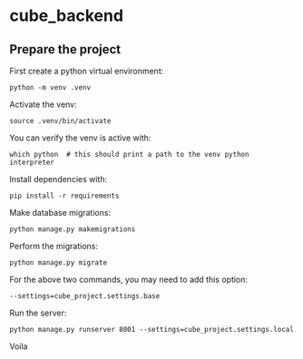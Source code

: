 # cube_backend

## Prepare the project

First create a python virtual environment:

```shell
python -m venv .venv
```

Activate the venv:

```shell
source .venv/bin/activate
```

You can verify the venv is active with:

```source
which python  # this should print a path to the venv python interpreter
```

Install dependencies with:

```shell
pip install -r requirements
```

Make database migrations:

```shell
python manage.py makemigrations
```

Perform the migrations:

```shell
python manage.py migrate
```

For the above two commands, you may need to add this option:

```shell
--settings=cube_project.settings.base
```

Run the server:

```shell
python manage.py runserver 8001 --settings=cube_project.settings.local
```

Voila

